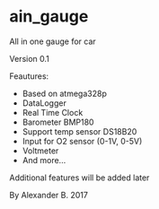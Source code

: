 # ain_gauge
All in one gauge for car

Version 0.1

Feautures:
- Based on atmega328p
- DataLogger
- Real Time Clock
- Barometer BMP180
- Support temp sensor DS18B20
- Input for O2 sensor (0-1V, 0-5V)
- Voltmeter
- And more...

Additional features will be added later


By Alexander B. 2017
